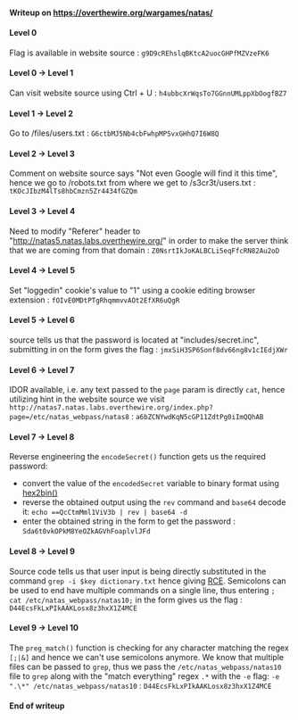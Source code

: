#### Writeup on https://overthewire.org/wargames/natas/

#### Level 0

Flag is available in website source : `g9D9cREhslqBKtcA2uocGHPfMZVzeFK6`

#### Level 0 → Level 1

Can visit website source using Ctrl + U : `h4ubbcXrWqsTo7GGnnUMLppXbOogfBZ7`

#### Level 1 → Level 2

Go to /files/users.txt : `G6ctbMJ5Nb4cbFwhpMPSvxGHhQ7I6W8Q`

#### Level 2 → Level 3

Comment on website source says "Not even Google will find it this time", hence we go to /robots.txt from where we get to /s3cr3t/users.txt : `tKOcJIbzM4lTs8hbCmzn5Zr4434fGZQm`

#### Level 3 → Level 4

Need to modify "Referer" header to "http://natas5.natas.labs.overthewire.org/" in order to make the server think that we are coming from that domain : `Z0NsrtIkJoKALBCLi5eqFfcRN82Au2oD`

#### Level 4 → Level 5

Set "loggedin" cookie's value to "1" using a cookie editing browser extension : `fOIvE0MDtPTgRhqmmvvAOt2EfXR6uQgR`

#### Level 5 → Level 6

source tells us that the password is located at "includes/secret.inc", submitting in on the form gives the flag : `jmxSiH3SP6Sonf8dv66ng8v1cIEdjXWr`

#### Level 6 → Level 7

IDOR available, i.e. any text passed to the `page` param is directly `cat`, hence utilizing hint in the website source we visit `http://natas7.natas.labs.overthewire.org/index.php?page=/etc/natas_webpass/natas8` : `a6bZCNYwdKqN5cGP11ZdtPg0iImQQhAB`

#### Level 7 → Level 8

Reverse engineering the `encodeSecret()` function gets us the required password:

- convert the value of the `encodedSecret` variable to binary format using [hex2bin()](https://onlinephp.io/hex2bin)
- reverse the obtained output using the `rev` command and `base64` decode it: `echo ==QcCtmMml1ViV3b | rev | base64 -d`
- enter the obtained string in the form to get the password : `Sda6t0vkOPkM8YeOZkAGVhFoaplvlJFd`

#### Level 8 → Level 9

Source code tells us that user input is being directly substituted in the command `grep -i $key dictionary.txt` hence giving [RCE](https://en.wikipedia.org/wiki/Remote_code_execution). Semicolons can be used to end have multiple commands on a single line, thus entering `; cat /etc/natas_webpass/natas10;` in the form gives us the flag : `D44EcsFkLxPIkAAKLosx8z3hxX1Z4MCE`

#### Level 9 → Level 10

The `preg_match()` function is checking for any character matching the regex `[;|&]` and hence we can't use semicolons anymore. We know that multiple files can be passed to `grep`, thus we pass the `/etc/natas_webpass/natas10` file to `grep` along with the "match everything" regex `.*` with the `-e` flag: `-e ".\*" /etc/natas_webpass/natas10` : `D44EcsFkLxPIkAAKLosx8z3hxX1Z4MCE`

#### End of writeup
